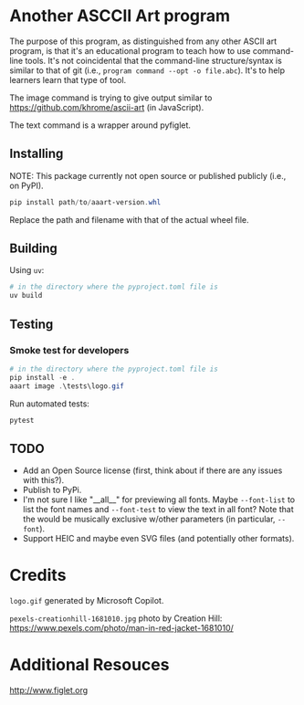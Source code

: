 # Another ASCCII Art program

The purpose of this program, as distinguished from any other ASCII art program,
is that it's an educational program to teach how to use command-line tools.
It's not coincidental that the command-line structure/syntax is
similar to that of git (i.e., `program command --opt -o file.abc`).
It's to help learners learn that type of tool.

The image command is trying to give output similar to https://github.com/khrome/ascii-art (in JavaScript).

The text command is a wrapper around pyfiglet.

## Installing

NOTE: This package currently not open source or published publicly (i.e., on PyPI).

```powershell
pip install path/to/aaart-version.whl
```

Replace the path and filename with that of the actual wheel file.

## Building

Using `uv`:

```powershell
# in the directory where the pyproject.toml file is
uv build
```

## Testing

### Smoke test for developers

```powershell
# in the directory where the pyproject.toml file is
pip install -e .
aaart image .\tests\logo.gif
```

Run automated tests:

```powershell
pytest
```

## TODO

-   Add an Open Source license (first, think about if there are any issues with this?).
-   Publish to PyPi.
-   I'm not sure I like "\_\_all\_\_" for previewing all fonts. Maybe `--font-list` to list the font names and `--font-test` to view the text in all font? Note that the would be musically exclusive w/other parameters (in particular, `--font`).
-   Support HEIC and maybe even SVG files (and potentially other formats).

# Credits

`logo.gif` generated by Microsoft Copilot.

`pexels-creationhill-1681010.jpg` photo by Creation Hill: https://www.pexels.com/photo/man-in-red-jacket-1681010/

# Additional Resouces

http://www.figlet.org
